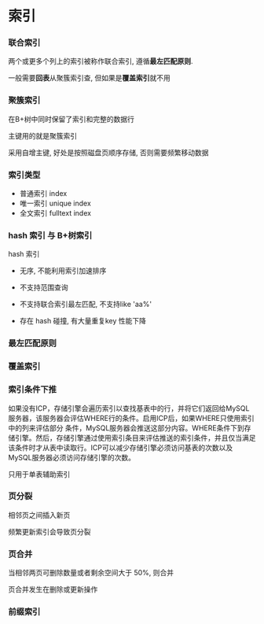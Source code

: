 # 索引

### 联合索引

两个或更多个列上的索引被称作联合索引, 遵循**最左匹配原则**.

一般需要**回表**从聚簇索引查, 但如果是**覆盖索引**就不用

### 聚簇索引

在B+树中同时保留了索引和完整的数据行

主键用的就是聚簇索引

采用自增主键, 好处是按照磁盘页顺序存储, 否则需要频繁移动数据

### 索引类型

- 普通索引 index
- 唯一索引 unique index
- 全文索引 fulltext index 

### hash 索引 与 B+树索引

hash 索引

- 无序, 不能利用索引加速排序

- 不支持范围查询
- 不支持联合索引最左匹配, 不支持like 'aa%' 
- 存在 hash 碰撞, 有大量重复key 性能下降

### 最左匹配原则

### 覆盖索引

### 索引条件下推

如果没有ICP，存储引擎会遍历索引以查找基表中的行，并将它们返回给MySQL服务器，该服务器会评估WHERE行的条件。启用ICP后，如果WHERE只使用索引中的列来评估部分 条件，MySQL服务器会推送这部分内容。WHERE条件下到存储引擎。然后，存储引擎通过使用索引条目来评估推送的索引条件，并且仅当满足该条件时才从表中读取行。ICP可以减少存储引擎必须访问基表的次数以及MySQL服务器必须访问存储引擎的次数。

只用于单表辅助索引

### 页分裂 

相邻页之间插入新页

频繁更新索引会导致页分裂

### 页合并

当相邻两页可删除数量或者剩余空间大于 50%, 则合并

页合并发生在删除或更新操作

### 前缀索引

